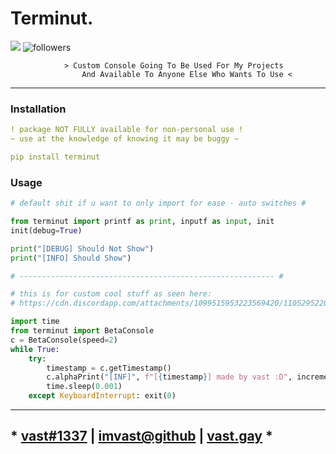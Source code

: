 # Terminut.
<img src="https://img.shields.io/pypi/v/terminut?style=for-the-badge&logo=python">
<img alt="followers" src="https://img.shields.io/github/followers/imvast?color=f429ff&style=for-the-badge&logo=github&label=Follow"/>

```less
            > Custom Console Going To Be Used For My Projects
                And Available To Anyone Else Who Wants To Use <
```

---

### Installation
```yaml
! package NOT FULLY available for non-personal use !
~ use at the knowledge of knowing it may be buggy ~

pip install terminut
```

### Usage
```py
# default shit if u want to only import for ease - auto switches #

from terminut import printf as print, inputf as input, init
init(debug=True)

print("[DEBUG] Should Not Show")
print("[INFO] Should Show")

# --------------------------------------------------------- #

# this is for custom cool stuff as seen here: 
# https://cdn.discordapp.com/attachments/1099515953223569420/1105295220414885998/2023-05-08_20-46-22.mp4

import time
from terminut import BetaConsole
c = BetaConsole(speed=2)
while True:
    try:
        timestamp = c.getTimestamp()
        c.alphaPrint("[INF]", f"[{timestamp}] made by vast :D", increment=False)
        time.sleep(0.001)
    except KeyboardInterrupt: exit(0)
```

---

## * [vast#1337](https://discord.com/users/852976920148967485) | [imvast@github](https://github.com/imvast) | [vast.gay](https://vast.gay) *
